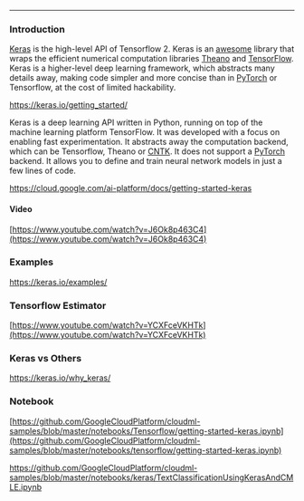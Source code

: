 
***

### Introduction

[Keras](https://keras.io/)  is the high-level API of Tensorflow 2. Keras    is an [awesome](https://github.com/gym0569/awesome-keras) library that wraps the efficient numerical computation libraries [Theano](https://github.com/Theano/Theano) and [TensorFlow](Tensorflow). Keras is a higher-level deep learning framework, which abstracts many details away, making code simpler and more concise than in [PyTorch](PyTorch) or Tensorflow, at the cost of limited hackability. 

https://keras.io/getting_started/


Keras is a deep learning API written in Python, running on top of the machine learning platform TensorFlow. It was developed with a focus on enabling fast experimentation.  It abstracts away the computation backend, which can be Tensorflow, Theano or [CNTK](https://docs.microsoft.com/en-us/cognitive-toolkit/). It does not support a [PyTorch](PyTorch) backend. It allows you to define and train neural network models in just a few lines of code.



https://cloud.google.com/ai-platform/docs/getting-started-keras




#### Video

[https://www.youtube.com/watch?v=J6Ok8p463C4](https://www.youtube.com/watch?v=J6Ok8p463C4)

### Examples

https://keras.io/examples/

### Tensorflow Estimator

[https://www.youtube.com/watch?v=YCXFceVKHTk](https://www.youtube.com/watch?v=YCXFceVKHTk)

### Keras vs Others

https://keras.io/why_keras/

### Notebook

[https://github.com/GoogleCloudPlatform/cloudml-samples/blob/master/notebooks/Tensorflow/getting-started-keras.ipynb](https://github.com/GoogleCloudPlatform/cloudml-samples/blob/master/notebooks/tensorflow/getting-started-keras.ipynb)

https://github.com/GoogleCloudPlatform/cloudml-samples/blob/master/notebooks/keras/TextClassificationUsingKerasAndCMLE.ipynb